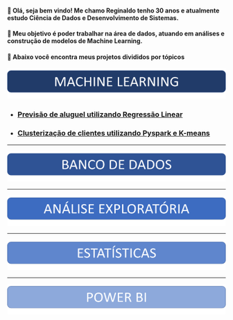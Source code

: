 
#### 💬 Olá, seja bem vindo! Me chamo Reginaldo tenho 30 anos e atualmente estudo Ciência de Dados e Desenvolvimento de Sistemas.
#### 💬 Meu objetivo é poder trabalhar na área de dados, atuando em análises e construção de modelos de Machine Learning. 
#### 📌 Abaixo você encontra meus projetos divididos por tópicos 

<img src="https://raw.githubusercontent.com/rgizsilva/rgizsilva/main/MACHINE.png" height="70" width="800"/>

+ ### [Previsão de aluguel utilizando Regressão Linear](https://github.com/rgizsilva/Previsao-de-aluguel-utilizando-Regressao-Linear)
+ ### [Clusterização de clientes utilizando Pyspark e K-means](https://github.com/rgizsilva/Clusterizacao_clientes)



------


<img src="https://raw.githubusercontent.com/rgizsilva/rgizsilva/main/BANCO.png" height="70" width="800"/>




------


<img src="https://raw.githubusercontent.com/rgizsilva/rgizsilva/main/EXPO.png" height="70" width="800"/>



------


<img src="https://raw.githubusercontent.com/rgizsilva/rgizsilva/main/estats.png" height="70" width="800"/>





------


<img src="https://raw.githubusercontent.com/rgizsilva/rgizsilva/main/POWER.png" height="70" width="800"/>

